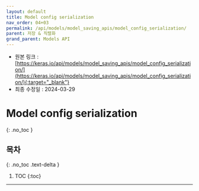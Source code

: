 ```yaml
---
layout: default
title: Model config serialization
nav_order: 04+03
permalink: /api/models/model_saving_apis/model_config_serialization/
parent: 저장 & 직렬화
grand_parent: Models API
---
```


* 원본 링크 : [https://keras.io/api/models/model_saving_apis/model_config_serialization/](https://keras.io/api/models/model_saving_apis/model_config_serialization/){:target="_blank"}
* 최종 수정일 : 2024-03-29

# Model config serialization
{: .no_toc }

## 목차
{: .no_toc .text-delta }

1. TOC
{:toc}

---
